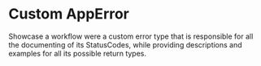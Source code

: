 # Custom AppError

Showcase a workflow were a custom error type that is responsible for all the documenting of its StatusCodes, while providing descriptions and examples for all its possible return types.
